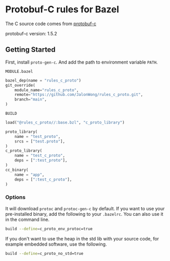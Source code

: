 # Protobuf-C rules for Bazel

The C source code comes from [protobuf-c](https://github.com/protobuf-c/protobuf-c)

protobuf-c version: 1.5.2

## Getting Started
First, install `proto-gen-c`. And add the path to environment variable `PATH`.

`MODULE.bazel`
```py
bazel_dep(name = "rules_c_proto")
git_override(
    module_name="rules_c_proto",
    remote="https://github.com/JalonWong/rules_c_proto.git",
    branch="main",
)
```

`BUILD`
```py
load("@rules_c_proto//:base.bzl", "c_proto_library")

proto_library(
    name = "test_proto",
    srcs = ["test.proto"],
)
c_proto_library(
    name = "test_c_proto",
    deps = [":test_proto"],
)
cc_binary(
    name = "app",
    deps = [":test_c_proto"],
)
```

### Options
It will download `protoc` and `protoc-gen-c` by default. If you want to use your pre-installed binary, add the following to your `.bazelrc`. You can also use it in the command line.
```sh
build --define=c_proto_env_protoc=true
```

If you don't want to use the heap in the std lib with your source code, for example embedded software, use the following.
```sh
build --define=c_proto_no_std=true
```
